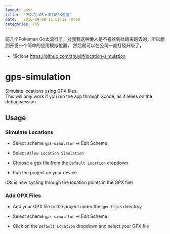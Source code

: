 ```yaml
---
layout: post
title:  "怎么在iOS上模拟GPX位置"
date:   2016-09-08 11:39:12 -0700
categories: iOS
---
```


前几个Pokeman Go太流行了，对我我这种懒人是不喜欢到处跑来跑去的，所以想到开发一个简单的应用模拟位置，
然后就可以在公司一直打怪升级了，
* 请clone https://github.com/zhuyiif/location-simulation 

# gps-simulation
Simulate locations using GPX files.  
This will only work if you run the app through Xcode, as it relies on the debug session.

## Usage

### Simulate Locations

* Select scheme ```gps-simulator``` -> Edit Scheme

* Select ```Allow Location Simulation```

* Choose a gpx file from the ```Default Location``` dropdown

* Run the project on your device

iOS is now cycling through the location points in the GPX file!

### Add GPX Files

* Add your GPX file to the project under the ```gpx-files``` directory

* Select scheme ```gps-simulator``` -> Edit Scheme
 
* Click on the ```Default Location``` dropdown and select your GPX file
